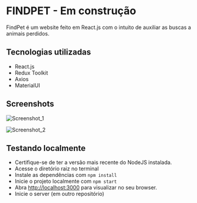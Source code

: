 # FINDPET - Em construção

FindPet é um website feito em React.js com o intuito de auxiliar as buscas a animais perdidos.


## Tecnologias utilizadas
 - React.js
 - Redux Toolkit
 - Axios
 - MaterialUI

## Screenshots
![Screenshot_1](https://user-images.githubusercontent.com/75284432/159335209-4f5cd313-424c-40ab-aa79-9618185d216b.jpg)

![Screenshot_2](https://user-images.githubusercontent.com/75284432/159335222-3be0a075-7b37-4a74-8eb3-7c1a83baebba.jpg)


## Testando localmente
 - Certifique-se de ter a versão mais recente do NodeJS instalada.
 - Acesse o diretório raiz no terminal
 - Instale as dependências com `npm install`
 - Inicie o projeto localmente com `npm start`
 - Abra [http://localhost:3000](http://localhost:3000) para visualizar no seu browser.
 - Inicie o server (em outro repositório)
